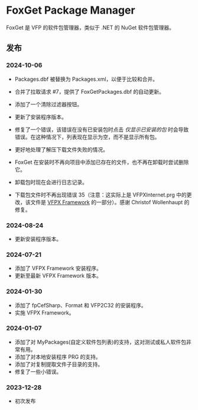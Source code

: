 # FoxGet Package Manager

FoxGet 是 VFP 的软件包管理器，类似于 .NET 的 NuGet 软件包管理器。

## 发布
### 2024-10-06

- Packages.dbf 被替换为 Packages.xml，以便于比较和合并。

- 合并了拉取请求 #7，提供了 FoxGetPackages.dbf 的自动更新。

- 添加了一个清除过滤器按钮。

- 更新了安装程序版本。

- 修复了一个错误，该错误在没有已安装包时点击 *仅显示已安装的包* 时会导致错误。在这种情况下，列表现在显示为空，而不是显示所有包。

- 更好地处理了解压下载文件失败的情况。

- FoxGet 在安装时不再向项目中添加已存在的文件，也不再在卸载时尝试删除它。

- 卸载包时现在会进行日志记录。

- 下载包文件时不再出现错误 35（注意：这实际上是 VFPXInternet.prg 中的更改，该文件是 [VFPX Framework](https://github.com/VFPX/VFPXFramework) 的一部分）。感谢 Christof Wollenhaupt 的修复。

### 2024-08-24

* 更新安装程序版本。

### 2024-07-21

* 添加了 VFPX Framework 安装程序。
* 更新至最新 VFPX Framework 版本。

### 2024-01-30

* 添加了 fpCefSharp、Format 和 VFP2C32 的安装程序。
* 实施 VFPX Framework。

### 2024-01-07

* 添加了对 MyPackages(自定义软件包列表)的支持，这对测试或私人软件包非常有用。
* 添加了对本地安装程序 PRG 的支持。
* 添加了对复制提取文件子目录的支持。
* 修复了一些小错误。

### 2023-12-28

* 初次发布

